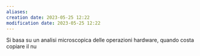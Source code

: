 ```yaml
---
aliases: 
creation date: 2023-05-25 12:22
modification date: 2023-05-25 12:22
---
```


Si basa su un analisi microscopica delle operazioni hardware, quando costa copiare il nu